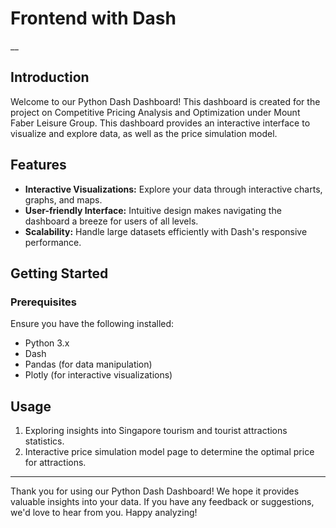 # Frontend with Dash

__

## Introduction

Welcome to our Python Dash Dashboard! This dashboard is created for the project on Competitive Pricing Analysis and Optimization under Mount Faber Leisure Group.
This dashboard provides an interactive interface to visualize and explore data, as well as the price simulation model.

## Features

- **Interactive Visualizations:** Explore your data through interactive charts, graphs, and maps.
- **User-friendly Interface:** Intuitive design makes navigating the dashboard a breeze for users of all levels.
- **Scalability:** Handle large datasets efficiently with Dash's responsive performance.

## Getting Started

### Prerequisites

Ensure you have the following installed:

- Python 3.x
- Dash
- Pandas (for data manipulation)
- Plotly (for interactive visualizations)

## Usage

1. Exploring insights into Singapore tourism and tourist attractions statistics.
2. Interactive price simulation model page to determine the optimal price for attractions.


---

Thank you for using our Python Dash Dashboard! We hope it provides valuable insights into your data. If you have any feedback or suggestions, we'd love to hear from you. Happy analyzing!
